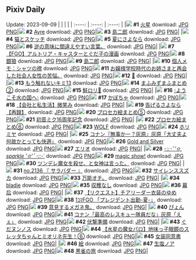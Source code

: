 ## Pixiv Daily
Update: 2023-09-09
|      |      |      |
| :----: | :----: | :----: |
|![](https://pixiv.microyu.workers.dev/c/240x480/img-master/img/2023/09/07/00/01/14/111504347_p0_master1200.jpg) **#1** [火星](https://www.pixiv.net/artworks/111504347) download: [JPG](https://pixiv.microyu.workers.dev/img-original/img/2023/09/07/00/01/14/111504347_p0.jpg) [PNG](https://pixiv.microyu.workers.dev/img-original/img/2023/09/07/00/01/14/111504347_p0.png)|![](https://pixiv.microyu.workers.dev/c/240x480/img-master/img/2023/09/07/00/03/23/111504533_p0_master1200.jpg) **#2** [Ayre](https://www.pixiv.net/artworks/111504533) download: [JPG](https://pixiv.microyu.workers.dev/img-original/img/2023/09/07/00/03/23/111504533_p0.jpg) [PNG](https://pixiv.microyu.workers.dev/img-original/img/2023/09/07/00/03/23/111504533_p0.png)|![](https://pixiv.microyu.workers.dev/c/240x480/img-master/img/2023/09/07/00/55/58/111505975_p0_master1200.jpg) **#3** [島二郎](https://www.pixiv.net/artworks/111505975) download: [JPG](https://pixiv.microyu.workers.dev/img-original/img/2023/09/07/00/55/58/111505975_p0.jpg) [PNG](https://pixiv.microyu.workers.dev/img-original/img/2023/09/07/00/55/58/111505975_p0.png)|
|![](https://pixiv.microyu.workers.dev/c/240x480/img-master/img/2023/09/08/00/00/17/111530188_p0_master1200.jpg) **#4** [猫とスケッチ](https://www.pixiv.net/artworks/111530188) download: [JPG](https://pixiv.microyu.workers.dev/img-original/img/2023/09/08/00/00/17/111530188_p0.jpg) [PNG](https://pixiv.microyu.workers.dev/img-original/img/2023/09/08/00/00/17/111530188_p0.png)|![](https://pixiv.microyu.workers.dev/c/240x480/img-master/img/2023/09/08/07/30/00/111536969_p0_master1200.jpg) **#5** [夏にさよなら](https://www.pixiv.net/artworks/111536969) download: [JPG](https://pixiv.microyu.workers.dev/img-original/img/2023/09/08/07/30/00/111536969_p0.jpg) [PNG](https://pixiv.microyu.workers.dev/img-original/img/2023/09/08/07/30/00/111536969_p0.png)|![](https://pixiv.microyu.workers.dev/c/240x480/img-master/img/2023/09/07/07/22/52/111511042_p0_master1200.jpg) **#6** [逆の意味に間違えやすい言葉。](https://www.pixiv.net/artworks/111511042) download: [JPG](https://pixiv.microyu.workers.dev/img-original/img/2023/09/07/07/22/52/111511042_p0.jpg) [PNG](https://pixiv.microyu.workers.dev/img-original/img/2023/09/07/07/22/52/111511042_p0.png)|
|![](https://pixiv.microyu.workers.dev/c/240x480/img-master/img/2023/09/07/10/20/35/111513023_p0_master1200.jpg) **#7** [【FGO】アルトリア・キャスターとぐだ子の漫画](https://www.pixiv.net/artworks/111513023) download: [JPG](https://pixiv.microyu.workers.dev/img-original/img/2023/09/07/10/20/35/111513023_p0.jpg) [PNG](https://pixiv.microyu.workers.dev/img-original/img/2023/09/07/10/20/35/111513023_p0.png)|![](https://pixiv.microyu.workers.dev/c/240x480/img-master/img/2023/09/07/00/17/34/111505014_p0_master1200.jpg) **#8** [銀狼](https://www.pixiv.net/artworks/111505014) download: [JPG](https://pixiv.microyu.workers.dev/img-original/img/2023/09/07/00/17/34/111505014_p0.jpg) [PNG](https://pixiv.microyu.workers.dev/img-original/img/2023/09/07/00/17/34/111505014_p0.png)|![](https://pixiv.microyu.workers.dev/c/240x480/img-master/img/2023/09/08/00/00/56/111530284_p0_master1200.jpg) **#9** [島二郎](https://www.pixiv.net/artworks/111530284) download: [JPG](https://pixiv.microyu.workers.dev/img-original/img/2023/09/08/00/00/56/111530284_p0.jpg) [PNG](https://pixiv.microyu.workers.dev/img-original/img/2023/09/08/00/00/56/111530284_p0.png)|
|![](https://pixiv.microyu.workers.dev/c/240x480/img-master/img/2023/09/07/07/00/06/111510736_p0_master1200.jpg) **#10** [個人メモ：シャツの襟](https://www.pixiv.net/artworks/111510736) download: [JPG](https://pixiv.microyu.workers.dev/img-original/img/2023/09/07/07/00/06/111510736_p0.jpg) [PNG](https://pixiv.microyu.workers.dev/img-original/img/2023/09/07/07/00/06/111510736_p0.png)|![](https://pixiv.microyu.workers.dev/c/240x480/img-master/img/2023/09/07/19/44/35/111522531_p0_master1200.jpg) **#11** [お嬢様学校時代のお姉さまと再会した社会人女性の苦悩。](https://www.pixiv.net/artworks/111522531) download: [JPG](https://pixiv.microyu.workers.dev/img-original/img/2023/09/07/19/44/35/111522531_p0.jpg) [PNG](https://pixiv.microyu.workers.dev/img-original/img/2023/09/07/19/44/35/111522531_p0.png)|![](https://pixiv.microyu.workers.dev/c/240x480/img-master/img/2023/09/07/17/56/52/111519904_p0_master1200.jpg) **#12** [🌟](https://www.pixiv.net/artworks/111519904) download: [JPG](https://pixiv.microyu.workers.dev/img-original/img/2023/09/07/17/56/52/111519904_p0.jpg) [PNG](https://pixiv.microyu.workers.dev/img-original/img/2023/09/07/17/56/52/111519904_p0.png)|
|![](https://pixiv.microyu.workers.dev/c/240x480/img-master/img/2023/09/07/10/24/42/111513066_p0_master1200.jpg) **#13** [もう触れないキミ13](https://www.pixiv.net/artworks/111513066) download: [JPG](https://pixiv.microyu.workers.dev/img-original/img/2023/09/07/10/24/42/111513066_p0.jpg) [PNG](https://pixiv.microyu.workers.dev/img-original/img/2023/09/07/10/24/42/111513066_p0.png)|![](https://pixiv.microyu.workers.dev/c/240x480/img-master/img/2023/09/08/21/35/04/111552505_p0_master1200.jpg) **#14** [まふみずまふまとめ②](https://www.pixiv.net/artworks/111552505) download: [JPG](https://pixiv.microyu.workers.dev/img-original/img/2023/09/08/21/35/04/111552505_p0.jpg) [PNG](https://pixiv.microyu.workers.dev/img-original/img/2023/09/08/21/35/04/111552505_p0.png)|![](https://pixiv.microyu.workers.dev/c/240x480/img-master/img/2023/09/08/19/22/52/111548610_p0_master1200.jpg) **#15** [鮭ロリ🍣](https://www.pixiv.net/artworks/111548610) download: [JPG](https://pixiv.microyu.workers.dev/img-original/img/2023/09/08/19/22/52/111548610_p0.jpg) [PNG](https://pixiv.microyu.workers.dev/img-original/img/2023/09/08/19/22/52/111548610_p0.png)|
|![](https://pixiv.microyu.workers.dev/c/240x480/img-master/img/2023/09/08/00/05/48/111530602_p0_master1200.jpg) **#16** [💧ようこそ水の国へ💧](https://www.pixiv.net/artworks/111530602) download: [JPG](https://pixiv.microyu.workers.dev/img-original/img/2023/09/08/00/05/48/111530602_p0.jpg) [PNG](https://pixiv.microyu.workers.dev/img-original/img/2023/09/08/00/05/48/111530602_p0.png)|![](https://pixiv.microyu.workers.dev/c/240x480/img-master/img/2023/09/07/20/30/00/111523809_p0_master1200.jpg) **#17** [かぼちゃ](https://www.pixiv.net/artworks/111523809) download: [JPG](https://pixiv.microyu.workers.dev/img-original/img/2023/09/07/20/30/00/111523809_p0.jpg) [PNG](https://pixiv.microyu.workers.dev/img-original/img/2023/09/07/20/30/00/111523809_p0.png)|![](https://pixiv.microyu.workers.dev/c/240x480/img-master/img/2023/09/08/12/03/59/111540596_p0_master1200.jpg) **#18** [【会社と私生活】微笑み](https://www.pixiv.net/artworks/111540596) download: [JPG](https://pixiv.microyu.workers.dev/img-original/img/2023/09/08/12/03/59/111540596_p0.jpg) [PNG](https://pixiv.microyu.workers.dev/img-original/img/2023/09/08/12/03/59/111540596_p0.png)|
|![](https://pixiv.microyu.workers.dev/c/240x480/img-master/img/2023/09/08/20/39/20/111550754_p0_master1200.jpg) **#19** [告げるさよなら【再録】](https://www.pixiv.net/artworks/111550754) download: [JPG](https://pixiv.microyu.workers.dev/img-original/img/2023/09/08/20/39/20/111550754_p0.jpg) [PNG](https://pixiv.microyu.workers.dev/img-original/img/2023/09/08/20/39/20/111550754_p0.png)|![](https://pixiv.microyu.workers.dev/c/240x480/img-master/img/2023/09/08/21/06/39/111551655_p0_master1200.jpg) **#20** [プロセカ絵まとめ⑤](https://www.pixiv.net/artworks/111551655) download: [JPG](https://pixiv.microyu.workers.dev/img-original/img/2023/09/08/21/06/39/111551655_p0.jpg) [PNG](https://pixiv.microyu.workers.dev/img-original/img/2023/09/08/21/06/39/111551655_p0.png)|![](https://pixiv.microyu.workers.dev/c/240x480/img-master/img/2023/09/07/00/51/16/111505884_p0_master1200.jpg) **#21** [初音ミク16周年記念](https://www.pixiv.net/artworks/111505884) download: [JPG](https://pixiv.microyu.workers.dev/img-original/img/2023/09/07/00/51/16/111505884_p0.jpg) [PNG](https://pixiv.microyu.workers.dev/img-original/img/2023/09/07/00/51/16/111505884_p0.png)|
|![](https://pixiv.microyu.workers.dev/c/240x480/img-master/img/2023/09/08/21/22/58/111552153_p0_master1200.jpg) **#22** [プロセカ絵まとめ⑥](https://www.pixiv.net/artworks/111552153) download: [JPG](https://pixiv.microyu.workers.dev/img-original/img/2023/09/08/21/22/58/111552153_p0.jpg) [PNG](https://pixiv.microyu.workers.dev/img-original/img/2023/09/08/21/22/58/111552153_p0.png)|![](https://pixiv.microyu.workers.dev/c/240x480/img-master/img/2023/09/08/00/01/07/111530312_p0_master1200.jpg) **#23** [WOLF](https://www.pixiv.net/artworks/111530312) download: [JPG](https://pixiv.microyu.workers.dev/img-original/img/2023/09/08/00/01/07/111530312_p0.jpg) [PNG](https://pixiv.microyu.workers.dev/img-original/img/2023/09/08/00/01/07/111530312_p0.png)|![](https://pixiv.microyu.workers.dev/c/240x480/img-master/img/2023/09/07/00/02/11/111504445_p0_master1200.jpg) **#24** [ホリミヤ](https://www.pixiv.net/artworks/111504445) download: [JPG](https://pixiv.microyu.workers.dev/img-original/img/2023/09/07/00/02/11/111504445_p0.jpg) [PNG](https://pixiv.microyu.workers.dev/img-original/img/2023/09/07/00/02/11/111504445_p0.png)|
|![](https://pixiv.microyu.workers.dev/c/240x480/img-master/img/2023/09/07/16/36/43/111518328_p0_master1200.jpg) **#25** [コナン『無事かー？灰原』灰原「大丈夫よ 何故かとっても快適」](https://www.pixiv.net/artworks/111518328) download: [JPG](https://pixiv.microyu.workers.dev/img-original/img/2023/09/07/16/36/43/111518328_p0.jpg) [PNG](https://pixiv.microyu.workers.dev/img-original/img/2023/09/07/16/36/43/111518328_p0.png)|![](https://pixiv.microyu.workers.dev/c/240x480/img-master/img/2023/09/08/09/39/12/111527235_p0_master1200.jpg) **#26** [Gold and Silver](https://www.pixiv.net/artworks/111527235) download: [JPG](https://pixiv.microyu.workers.dev/img-original/img/2023/09/08/09/39/12/111527235_p0.jpg) [PNG](https://pixiv.microyu.workers.dev/img-original/img/2023/09/08/09/39/12/111527235_p0.png)|![](https://pixiv.microyu.workers.dev/c/240x480/img-master/img/2023/09/08/09/47/37/111538613_p0_master1200.jpg) **#27** [エリオ](https://www.pixiv.net/artworks/111538613) download: [JPG](https://pixiv.microyu.workers.dev/img-original/img/2023/09/08/09/47/37/111538613_p0.jpg) [PNG](https://pixiv.microyu.workers.dev/img-original/img/2023/09/08/09/47/37/111538613_p0.png)|
|![](https://pixiv.microyu.workers.dev/c/240x480/img-master/img/2023/09/08/19/06/03/111548214_p0_master1200.jpg) **#28** [･:*:･ﾟ’✫, sparkle ’✫’ﾟ･:*:･˙](https://www.pixiv.net/artworks/111548214) download: [JPG](https://pixiv.microyu.workers.dev/img-original/img/2023/09/08/19/06/03/111548214_p0.jpg) [PNG](https://pixiv.microyu.workers.dev/img-original/img/2023/09/08/19/06/03/111548214_p0.png)|![](https://pixiv.microyu.workers.dev/c/240x480/img-master/img/2023/09/08/14/04/40/111542477_p0_master1200.jpg) **#29** [magic show!](https://www.pixiv.net/artworks/111542477) download: [JPG](https://pixiv.microyu.workers.dev/img-original/img/2023/09/08/14/04/40/111542477_p0.jpg) [PNG](https://pixiv.microyu.workers.dev/img-original/img/2023/09/08/14/04/40/111542477_p0.png)|![](https://pixiv.microyu.workers.dev/c/240x480/img-master/img/2023/09/07/18/02/05/111520092_p0_master1200.jpg) **#30** [ツンデレ魔女を殺せ、と女神は言った。](https://www.pixiv.net/artworks/111520092) download: [JPG](https://pixiv.microyu.workers.dev/img-original/img/2023/09/07/18/02/05/111520092_p0.jpg) [PNG](https://pixiv.microyu.workers.dev/img-original/img/2023/09/07/18/02/05/111520092_p0.png)|
|![](https://pixiv.microyu.workers.dev/c/240x480/img-master/img/2023/09/07/12/18/59/111514701_p0_master1200.jpg) **#31** [no.2136 『 サラバダー 』](https://www.pixiv.net/artworks/111514701) download: [JPG](https://pixiv.microyu.workers.dev/img-original/img/2023/09/07/12/18/59/111514701_p0.jpg) [PNG](https://pixiv.microyu.workers.dev/img-original/img/2023/09/07/12/18/59/111514701_p0.png)|![](https://pixiv.microyu.workers.dev/c/240x480/img-master/img/2023/09/07/00/00/58/111504306_p0_master1200.jpg) **#32** [サイレンススズカ](https://www.pixiv.net/artworks/111504306) download: [JPG](https://pixiv.microyu.workers.dev/img-original/img/2023/09/07/00/00/58/111504306_p0.jpg) [PNG](https://pixiv.microyu.workers.dev/img-original/img/2023/09/07/00/00/58/111504306_p0.png)|![](https://pixiv.microyu.workers.dev/c/240x480/img-master/img/2023/09/07/19/59/20/111522897_p0_master1200.jpg) **#33** [万能オチ。](https://www.pixiv.net/artworks/111522897) download: [JPG](https://pixiv.microyu.workers.dev/img-original/img/2023/09/07/19/59/20/111522897_p0.jpg) [PNG](https://pixiv.microyu.workers.dev/img-original/img/2023/09/07/19/59/20/111522897_p0.png)|
|![](https://pixiv.microyu.workers.dev/c/240x480/img-master/img/2023/09/07/14/05/00/111516231_p0_master1200.jpg) **#34** [bladie](https://www.pixiv.net/artworks/111516231) download: [JPG](https://pixiv.microyu.workers.dev/img-original/img/2023/09/07/14/05/00/111516231_p0.jpg) [PNG](https://pixiv.microyu.workers.dev/img-original/img/2023/09/07/14/05/00/111516231_p0.png)|![](https://pixiv.microyu.workers.dev/c/240x480/img-master/img/2023/09/07/20/17/34/111523489_p0_master1200.jpg) **#35** [収穫なし](https://www.pixiv.net/artworks/111523489) download: [JPG](https://pixiv.microyu.workers.dev/img-original/img/2023/09/07/20/17/34/111523489_p0.jpg) [PNG](https://pixiv.microyu.workers.dev/img-original/img/2023/09/07/20/17/34/111523489_p0.png)|![](https://pixiv.microyu.workers.dev/c/240x480/img-master/img/2023/09/07/14/52/52/111516920_p0_master1200.jpg) **#36** [幕后](https://www.pixiv.net/artworks/111516920) download: [JPG](https://pixiv.microyu.workers.dev/img-original/img/2023/09/07/14/52/52/111516920_p0.jpg) [PNG](https://pixiv.microyu.workers.dev/img-original/img/2023/09/07/14/52/52/111516920_p0.png)|
|![](https://pixiv.microyu.workers.dev/c/240x480/img-master/img/2023/09/07/12/56/26/111515286_p0_master1200.jpg) **#37** [【リクエスト】チアリーダー衣装のゆめ](https://www.pixiv.net/artworks/111515286) download: [JPG](https://pixiv.microyu.workers.dev/img-original/img/2023/09/07/12/56/26/111515286_p0.jpg) [PNG](https://pixiv.microyu.workers.dev/img-original/img/2023/09/07/12/56/26/111515286_p0.png)|![](https://pixiv.microyu.workers.dev/c/240x480/img-master/img/2023/09/08/01/09/56/111532373_p0_master1200.jpg) **#38** [1ｺﾏFGO 「プレジデント出勤-夏-」](https://www.pixiv.net/artworks/111532373) download: [JPG](https://pixiv.microyu.workers.dev/img-original/img/2023/09/08/01/09/56/111532373_p0.jpg) [PNG](https://pixiv.microyu.workers.dev/img-original/img/2023/09/08/01/09/56/111532373_p0.png)|![](https://pixiv.microyu.workers.dev/c/240x480/img-master/img/2023/09/08/01/19/09/111532587_p0_master1200.jpg) **#39** [意見するメガネ鬼。](https://www.pixiv.net/artworks/111532587) download: [JPG](https://pixiv.microyu.workers.dev/img-original/img/2023/09/08/01/19/09/111532587_p0.jpg) [PNG](https://pixiv.microyu.workers.dev/img-original/img/2023/09/08/01/19/09/111532587_p0.png)|
|![](https://pixiv.microyu.workers.dev/c/240x480/img-master/img/2023/09/08/00/34/14/111531457_p0_master1200.jpg) **#40** [ぴょん](https://www.pixiv.net/artworks/111531457) download: [JPG](https://pixiv.microyu.workers.dev/img-original/img/2023/09/08/00/34/14/111531457_p0.jpg) [PNG](https://pixiv.microyu.workers.dev/img-original/img/2023/09/08/00/34/14/111531457_p0.png)|![](https://pixiv.microyu.workers.dev/c/240x480/img-master/img/2023/09/08/12/00/21/111540512_p0_master1200.jpg) **#41** [コナン「最高のレスキュー隊員だな」灰原「えぇ」](https://www.pixiv.net/artworks/111540512) download: [JPG](https://pixiv.microyu.workers.dev/img-original/img/2023/09/08/12/00/21/111540512_p0.jpg) [PNG](https://pixiv.microyu.workers.dev/img-original/img/2023/09/08/12/00/21/111540512_p0.png)|![](https://pixiv.microyu.workers.dev/c/240x480/img-master/img/2023/09/08/07/06/29/111536696_p0_master1200.jpg) **#42** [伏撃準備](https://www.pixiv.net/artworks/111536696) download: [JPG](https://pixiv.microyu.workers.dev/img-original/img/2023/09/08/07/06/29/111536696_p0.jpg) [PNG](https://pixiv.microyu.workers.dev/img-original/img/2023/09/08/07/06/29/111536696_p0.png)|
|![](https://pixiv.microyu.workers.dev/c/240x480/img-master/img/2023/09/08/00/01/33/111530364_p0_master1200.jpg) **#43** [ぐだヌンノス](https://www.pixiv.net/artworks/111530364) download: [JPG](https://pixiv.microyu.workers.dev/img-original/img/2023/09/08/00/01/33/111530364_p0.jpg) [PNG](https://pixiv.microyu.workers.dev/img-original/img/2023/09/08/00/01/33/111530364_p0.png)|![](https://pixiv.microyu.workers.dev/c/240x480/img-master/img/2023/09/08/08/00/26/111537385_p0_master1200.jpg) **#44** [【水星の魔女パロ】地味っ子眼鏡のスレッタちゃんとミオリネ先生！⑥](https://www.pixiv.net/artworks/111537385) download: [JPG](https://pixiv.microyu.workers.dev/img-original/img/2023/09/08/08/00/26/111537385_p0.jpg) [PNG](https://pixiv.microyu.workers.dev/img-original/img/2023/09/08/08/00/26/111537385_p0.png)|![](https://pixiv.microyu.workers.dev/c/240x480/img-master/img/2023/09/07/22/35/36/111527559_p0_master1200.jpg) **#45** [女装同意書](https://www.pixiv.net/artworks/111527559) download: [JPG](https://pixiv.microyu.workers.dev/img-original/img/2023/09/07/22/35/36/111527559_p0.jpg) [PNG](https://pixiv.microyu.workers.dev/img-original/img/2023/09/07/22/35/36/111527559_p0.png)|
|![](https://pixiv.microyu.workers.dev/c/240x480/img-master/img/2023/09/08/23/23/35/111555825_p0_master1200.jpg) **#46** [絵](https://www.pixiv.net/artworks/111555825) download: [JPG](https://pixiv.microyu.workers.dev/img-original/img/2023/09/08/23/23/35/111555825_p0.jpg) [PNG](https://pixiv.microyu.workers.dev/img-original/img/2023/09/08/23/23/35/111555825_p0.png)|![](https://pixiv.microyu.workers.dev/c/240x480/img-master/img/2023/09/08/00/00/56/111530281_p0_master1200.jpg) **#47** [生塩ノア](https://www.pixiv.net/artworks/111530281) download: [JPG](https://pixiv.microyu.workers.dev/img-original/img/2023/09/08/00/00/56/111530281_p0.jpg) [PNG](https://pixiv.microyu.workers.dev/img-original/img/2023/09/08/00/00/56/111530281_p0.png)|![](https://pixiv.microyu.workers.dev/c/240x480/img-master/img/2023/09/08/00/32/44/111531424_p0_master1200.jpg) **#48** [黒雀の旅](https://www.pixiv.net/artworks/111531424) download: [JPG](https://pixiv.microyu.workers.dev/img-original/img/2023/09/08/00/32/44/111531424_p0.jpg) [PNG](https://pixiv.microyu.workers.dev/img-original/img/2023/09/08/00/32/44/111531424_p0.png)|

